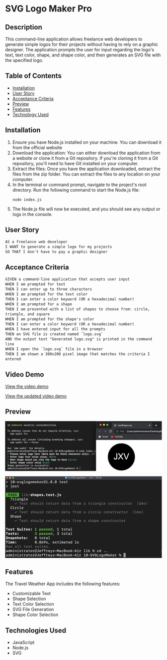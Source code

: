# SVG Logo Maker Pro

## Description

This command-line application allows freelance web developers to generate simple logos for their projects without having to rely on a graphic designer. 
The application prompts the user for input regarding the logo's text, text color, shape, and shape color, and then generates an SVG file with the specified logo.


## Table of Contents

- [Installation](#installation)
- [User Story](#user-story)
- [Acceptance Criteria](#acceptance-criteria)
- [Preview](#preview)
- [Features](#features)
- [Technology Used](#technologies-used)


## Installation

1. Ensure you have Node.js installed on your machine. You can download it from the official website
2. Download the application: You can either download the application from a website or clone it from a Git repository. If you're cloning it from a Git repository, you'll need to have Git installed on your computer.
3. Extract the files: Once you have the application downloaded, extract the files from the zip folder. You can extract the files to any location on your computer.
4. In the terminal or command prompt, navigate to the project's root directory. Run the following command to start the Node.js file:
    ```
    node index.js
    ```
5. The Node.js file will now be executed, and you should see any output or logs in the console.

## User Story

```
AS a freelance web developer
I WANT to generate a simple logo for my projects
SO THAT I don't have to pay a graphic designer
```

## Acceptance Criteria

```
GIVEN a command-line application that accepts user input
WHEN I am prompted for text
THEN I can enter up to three characters
WHEN I am prompted for the text color
THEN I can enter a color keyword (OR a hexadecimal number)
WHEN I am prompted for a shape
THEN I am presented with a list of shapes to choose from: circle, triangle, and square
WHEN I am prompted for the shape's color
THEN I can enter a color keyword (OR a hexadecimal number)
WHEN I have entered input for all the prompts
THEN an SVG file is created named `logo.svg`
AND the output text "Generated logo.svg" is printed in the command line
WHEN I open the `logo.svg` file in a browser
THEN I am shown a 300x200 pixel image that matches the criteria I entered
```
## Video Demo
[View the video demo](https://drive.google.com/file/d/1imY6i55hNLN5l6dydpdcUIh50ov_8-n7/view?usp=share_link)

[View the updated video demo](https://drive.google.com/file/d/1SMqJPa__R6CxKcBt9iLQQAAdYiRSFhGb/view?usp=share_link)

## Preview

![alt text](/media/screenshot.png)


![alt text](/media/screenshot2.png)


## Features

The Travel Weather App includes the following features:

- Customizable Text 
- Shape Selection
- Text Color Selection
- SVG File Generation
- Shape Color Selection

## Technologies Used
- JavaScript
- Node.js
- SVG


